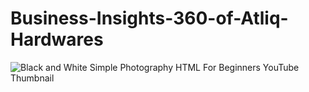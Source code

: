 # Business-Insights-360-of-Atliq-Hardwares
![Black and White Simple Photography HTML For Beginners YouTube Thumbnail](https://github.com/srinathankolla/Business-Insights-360-of-Atliq-Hardwares/assets/115559003/f31c1052-0bf5-477b-8d30-e0dd41534767)
